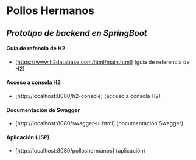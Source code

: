 # Pollos Hermanos

## _Prototipo de backend en SpringBoot_

#### Guia de refencia de H2

- [https://www.h2database.com/html/main.html] (guia de referencia de H2)

#### Acceso a consola H2

- [http://localhost:8080/h2-console] (acceso a consola H2)

#### Documentación de Swagger

- [http://localhost:8080/swagger-ui.html] (documentación Swagger)

#### Aplicación (JSP)

- [http://localhost:8080/polloshermanos] (aplicación)